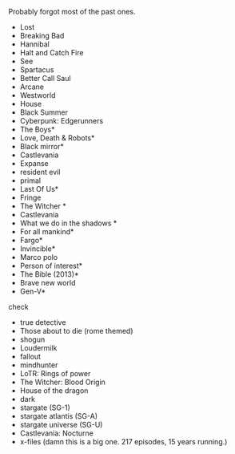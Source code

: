 Probably forgot most of the past ones. 


- Lost
- Breaking Bad
- Hannibal
- Halt and Catch Fire
- See
- Spartacus
- Better Call Saul
- Arcane
- Westworld
- House
- Black Summer
- Cyberpunk: Edgerunners
- The Boys*
- Love, Death & Robots*
- Black mirror*
- Castlevania
- Expanse
- resident evil
- primal
- Last Of Us*
- Fringe
- The Witcher *
- Castlevania
- What we do in the shadows *
- For all mankind*
- Fargo*
- Invincible*
- Marco polo
- Person of interest*
- The Bible (2013)*
- Brave new world
- Gen-V*

check


- true detective
- Those about to die (rome themed)
- shogun
- Loudermilk
- fallout
- mindhunter
- LoTR: Rings of power
- The Witcher: Blood Origin
- House of the dragon
- dark
- stargate (SG-1)
- stargate atlantis (SG-A)
- stargate universe (SG-U)
- Castlevania: Nocturne
- x-files (damn this is a big one. 217 episodes, 15 years running.)
